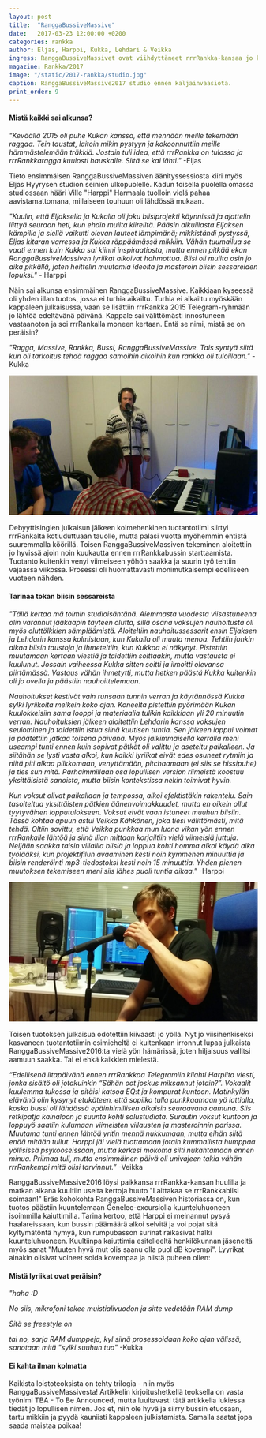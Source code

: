```yaml
---
layout: post
title:  "RanggaBussiveMassive"
date:   2017-03-23 12:00:00 +0200
categories: rankka
author: Eljas, Harppi, Kukka, Lehdari & Veikka
ingress: RanggaBussiveMassivet ovat viihdyttäneet rrrRankka-kansaa jo kahden vuoden ajan päättömillä ideoillaan ja piikikkäillä lyriikoillaan. Ne raikaavat bussissa, valvottavat makuupussiin kääriytyneitä matkaajia ja virittävät rrrRankalle jonottavat tunnelmaan. Mutta mistä kaikki sai alkunsa? Mistä Kukan kuuluisat lyriikat ovat peräisin? Kuka tuotoksia oikeasti tehtailee? Tämä artikkeli vastaa näihin kysymyksiin ja valottaa RanggaBussiveMassiven herkkää luomisprosessia!
magazine: Rankka/2017
image: "/static/2017-rankka/studio.jpg"
caption: RanggaBussiveMassive2017 studio ennen kaljainvaasiota.
print_order: 9
---
```


#### Mistä kaikki sai alkunsa?

*"Keväällä 2015 oli puhe Kukan kanssa, että mennään meille tekemään raggaa. Tein taustat, laitoin mikin pystyyn ja kokoonnuttiin meille hämmästelemään träkkiä. Jostain tuli idea, että rrrRankka on tulossa ja rrrRankkaragga kuulosti hauskalle. Siitä se kai lähti."* -Eljas

Tieto ensimmäisen RanggaBussiveMassiven äänityssessiosta kiiri myös Eljas Hyyrysen studion seinien ulkopuolelle. Kadun toisella puolella omassa studiossaan hääri Ville "Harppi" Harmaala tuolloin vielä pahaa aavistamattomana, millaiseen touhuun oli lähdössä mukaan.

*"Kuulin, että Eljaksella ja Kukalla oli joku biisiprojekti käynnissä ja ajattelin liittyä seuraan heti, kun ehdin muilta kiireiltä. Pääsin alkuillasta Eljaksen kämpille ja siellä vaikutti olevan lauteet lämpimänä; mikkiständi pystyssä, Eljas kitaran varressa ja Kukka räppäämässä mikkiin. Vähän tuumailua se vaati ennen kuin Kukka sai kiinni inspiraatiosta, mutta ennen pitkää ekan RanggaBussiveMassiven lyriikat alkoivat hahmottua. Biisi oli muilta osin jo aika pitkällä, joten heittelin muutamia ideoita ja masteroin biisin sessareiden lopuksi."* - Harppi

Näin sai alkunsa ensimmäinen RanggaBussiveMassive. Kaikkiaan kyseessä oli yhden illan tuotos, jossa ei turhia aikailtu. Turhia ei aikailtu myöskään kappaleen julkaisussa, vaan se lisättiin rrrRankka 2015 Telegram-ryhmään jo lähtöä edeltävänä päivänä. Kappale sai välittömästi innostuneen vastaanoton ja soi rrrRankalla moneen kertaan. Entä se nimi, mistä se on peräisin?

*"Ragga, Massive, Rankka, Bussi, RanggaBussiveMassive. Tais syntyä siitä kun oli tarkoitus tehdä raggaa samoihin aikoihin kun rankka oli tuloillaan."* -Kukka

![](/static/2017-rankka/kukka.jpg)

Debyyttisinglen julkaisun jälkeen kolmehenkinen tuotantotiimi siirtyi rrrRankalta kotiuduttuaan tauolle, mutta palasi vuotta myöhemmin entistä suuremmalla köörillä. Toisen RanggaBussiveMassiven tekeminen aloitettiin jo hyvissä ajoin noin kuukautta ennen rrrRankkabussin starttaamista. Tuotanto kuitenkin venyi viimeiseen yöhön saakka ja suurin työ tehtiin vajaassa viikossa. Prosessi oli huomattavasti monimutkaisempi edelliseen vuoteen nähden.

#### Tarinaa tokan biisin sessareista

*"Tällä kertaa mä toimin studioisäntänä. Aiemmasta vuodesta viisastuneena olin varannut jääkaapin täyteen olutta, sillä osana voksujen nauhoitusta oli myös oluttölkkien sämpläämistä. Aloiteltiin nauhoitussessarit ensin Eljaksen ja Lehdarin kanssa kolmistaan, kun Kukalla oli muuta menoa. Tehtiin jonkin aikaa biisin taustoja ja ihmeteltiin, kun Kukkaa ei näkynyt. Pistettiin muutamaan kertaan viestiä ja taidettiin soittaakin, mutta vastausta ei kuulunut. Jossain vaiheessa Kukka sitten soitti ja ilmoitti olevansa piirtämässä. Vastaus vähän ihmetytti, mutta hetken päästä Kukka kuitenkin oli jo ovella ja päästiin nauhoittelemaan.*

*Nauhoitukset kestivät vain runsaan tunnin verran ja käytännössä Kukka sylki lyriikoita melkein koko ajan. Koneelta pistettiin pyörimään Kukan kuulokkeisiin sama looppi ja materiaalia tulikin kaikkiaan yli 20 minuutin verran. Nauhoituksien jälkeen aloitettiin Lehdarin kanssa voksujen seulominen ja taidettiin istua siinä kuutisen tuntia. Sen jälkeen loppui voimat ja päätettiin jatkaa toisena päivänä. Myös jälkimmäisellä kerralla meni useampi tunti ennen kuin sopivat pätkät oli valittu ja aseteltu paikalleen. Ja siitähän se lysti vasta alkoi, kun kaikki lyriikat eivät edes osuneet rytmiin ja niitä piti alkaa pilkkomaan, venyttämään, pitchaamaan (ei siis se hissipuhe) ja ties sun mitä. Parhaimmillaan osa lopullisen version riimeistä koostuu yksittäisistä sanoista, mutta biisin kontekstissa nekin toimivat hyvin.*

*Kun voksut olivat paikallaan ja tempossa, alkoi efektistäkin rakentelu. Sain tasoiteltua yksittäisten pätkien äänenvoimakkuudet, mutta en oikein ollut tyytyväinen lopputulokseen. Voksut eivät vaan istuneet muuhun biisiin. Tässä kohtaa apuun astui Veikka Kähkönen, joka tiesi välittömästi, mitä tehdä. Oltiin sovittu, että Veikka punkkaa mun luona vikan yön ennen rrrRankalle lähtöä ja siinä illan mittaan korjailtiin vielä viimeisiä juttuja. Neljään saakka taisin viilailla biisiä ja loppua kohti homma alkoi käydä aika työlääksi, kun projektifilun avaaminen kesti noin kymmenen minuuttia ja biisin renderöinti mp3-tiedostoksi kesti noin 15 minuuttia. Yhden pienen muutoksen tekemiseen meni siis lähes puoli tuntia aikaa."* -Harppi

![](/static/2017-rankka/lehdar.jpg)

Toisen tuotoksen julkaisua odotettiin kiivaasti jo yöllä. Nyt jo viisihenkiseksi kasvaneen tuotantotiimin esimieheltä ei kuitenkaan irronnut lupaa julkaista RanggaBussiveMassive2016:ta vielä yön hämärissä, joten hiljaisuus vallitsi aamuun saakka. Tai ei ehkä kaikkien mielestä.

*“Edellisenä iltapäivänä ennen rrrRankkaa Telegramiin kilahti Harpilta viesti, jonka sisältö oli jotakuinkin “Sähän oot joskus miksannut jotain?”. Vokaalit kuulemma tukossa ja pitäisi katsoa EQ:t ja kompurat kuntoon. Matinkylän elävänä olin kysynyt etukäteen, että sopiiko tulla punkkaamaan yö lattialla, koska bussi oli lähdössä epäinhimillisen aikaisin seuraavana aamuna. Siis retkipatja kainaloon ja suunta kohti solustudiota. Surautin voksut kuntoon ja loppuyö saatiin kulumaan viimeisten viilausten ja masteroinnin parissa. Muutama tunti ennen lähtöä yritin mennä nukkumaan, mutta eihän siitä enää mitään tullut. Harppi jäi vielä tuottamaan jotain kummallista humppaa yöllisissä psykooseissaan, mutta kerkesi mokoma silti nukahtamaan ennen minua. Priimaa tuli, mutta ensimmäinen päivä oli univajeen takia vähän rrrRankempi mitä olisi tarvinnut.”* -Veikka

RanggaBussiveMassive2016 löysi paikkansa rrrRankka-kansan huulilla ja matkan aikana kuultiin useita kertoja huuto "Laittakaa se rrrRankkabiisi soimaan!" Eräs kohokohta RanggaBussiveMassiven historiassa on, kun tuotos päästiin kuuntelemaan Genelec-excursiolla kuunteluhuoneen isoimmilla kaiuttimilla. Tarina kertoo, että Harppi ei meinannut pysyä haalareissaan, kun bussin päämäärä alkoi selvitä ja voi pojat sitä kyltymätöntä hymyä, kun rumpubasson surinat raikasivat halki kuunteluhuoneen. Kuultiinpa kaiuttimia esitelleeltä henkilökunnan jäseneltä myös sanat "Muuten hyvä mut olis saanu olla puol dB kovempi". Lyyrikat ainakin olisivat voineet soida kovempaa ja niistä puheen ollen:

#### Mistä lyriikat ovat peräisin?

*"haha :D*

*No siis, mikrofoni tekee muistialivuodon ja sitte vedetään RAM dump*

*Sitä se freestyle on*

*tai no, sarja RAM dumppeja, kyl siinä prosessoidaan koko ajan välissä, sanotaan mitä "sylki suuhun tuo"* -Kukka

#### Ei kahta ilman kolmatta

Kaikista loistoteoksista on tehty trilogia - niin myös RanggaBussiveMassivesta! Artikkelin kirjoitushetkellä teoksella on vasta työnimi TBA - To Be Announced, mutta luultavasti tätä artikkelia lukiessa tiedät jo lopullisen nimen. Jos et, niin ole hyvä ja siirry bussin etuosaan, tartu mikkiin ja pyydä kauniisti kappaleen julkistamista. Samalla saatat jopa saada maistaa poikaa!
